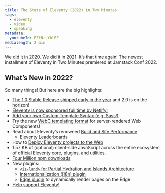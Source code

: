 ```yaml
---
title: The State of Eleventy (2022) in Two Minutes
tags:
  - eleventy
  - video
  - speaking
metadata:
  youtubeId: EZfNr-YblBE
medialength: 2 min
---
```

We did it in [2020](/web/jamsnack/). We did it in [2021](/web/state-of-eleventy/). It’s that time again! The newest installment of Eleventy in Two Minutes premiered at Jamstack Conf 2022.

<div><youtube-lite-player @slug="{{ metadata.youtubeId }}" @label="{{ title }}"></youtube-lite-player></div>

## What’s New in 2022?

So many things! But here are the big highlights:

* [The 1.0 Stable Release shipped early in the year](https://www.11ty.dev/blog/eleventy-one-point-oh/) and 2.0 is on the horizon!
* [Eleventy is now sponsored full time by Netlify!](https://www.11ty.dev/blog/eleventy-oss/)
* [Add your own Custom Template Syntax (e.g. Sass!)](https://www.11ty.dev/docs/languages/custom/)
* Try the new [WebC templating format](https://www.11ty.dev/docs/languages/webc/) for server-rendered Web Components!
* Read about Eleventy’s renowned [Build and Site Performance](https://www.11ty.dev/docs/performance/)
	* [Eleventy Leaderboards](https://www.11ty.dev/speedlify/)
* How to [Deploy Eleventy projects to the Web](https://www.11ty.dev/docs/deployment/)
* 1.57 KB of (optional) client-side JavaScript across the entire ecosystem of official Eleventy core, plugins, and utilities.
* [Four Million npm downloads](https://www.11ty.dev/blog/four-million/)
* New plugins:
	* [`<is-land>` for Partial Hydration and Islands Architecture](https://www.11ty.dev/docs/plugins/partial-hydration/)
	* [Internationalization (i18n) plugin](https://www.11ty.dev/docs/plugins/i18n/)
	* [Edge plugin](https://www.11ty.dev/docs/plugins/edge/) to dynamically render pages on the Edge
* [Help support Eleventy!](https://www.11ty.dev/docs/community/)